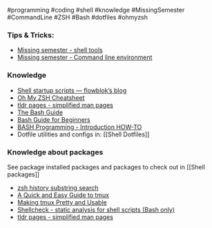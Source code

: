 #programming #coding #shell #knowledge #MissingSemester #CommandLine #ZSH #Bash #dotfiles #ohmyzsh

### Tips & Tricks:
- [Missing semester - shell tools](https://missing.csail.mit.edu/2020/shell-tools/)
- [Missing semester - Command line environment](https://missing.csail.mit.edu/2020/command-line/)


### Knowledge
- [Shell startup scripts — flowblok’s blog](https://blog.flowblok.id.au/2013-02/shell-startup-scripts.html)
- [Oh My ZSH Cheatsheet](https://github.com/ohmyzsh/ohmyzsh/wiki/Cheatsheet)
- [tldr pages - simplified man pages](https://tldr.sh/)
- [The Bash Guide](https://guide.bash.academy/)
- [Bash Guide for Beginners](https://tldp.org/LDP/Bash-Beginners-Guide/html/)
- [BASH Programming - Introduction HOW-TO](https://tldp.org/HOWTO/Bash-Prog-Intro-HOWTO.html)
- Dotfile utilities and configs in: [[Shell Dotfiles]]


### Knowledge about packages
See package installed packages and packages to check out in [[Shell packages]]
- [zsh history substring search](https://github.com/zsh-users/zsh-history-substring-search)
- [A Quick and Easy Guide to tmux](https://www.hamvocke.com/blog/a-quick-and-easy-guide-to-tmux/)
- [Making tmux Pretty and Usable](https://www.hamvocke.com/blog/a-guide-to-customizing-your-tmux-conf/)
- [Shellcheck - static analysis for shell scripts (Bash only)](https://github.com/koalaman/shellcheck)
- [tldr pages - simplified man pages](https://tldr.sh/)
